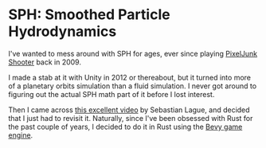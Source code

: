 # SPH: Smoothed Particle Hydrodynamics

I've wanted to mess around with SPH for ages, ever since playing
[PixelJunk Shooter](https://en.wikipedia.org/wiki/PixelJunk_Shooter)
back in 2009.

I made a stab at it with Unity in 2012 or thereabout, but it turned into more
of a planetary orbits simulation than a fluid simulation. I never got around 
to figuring out the actual SPH math part of it before I lost interest.

Then I came across
[this excellent video](https://www.youtube.com/watch?v=rSKMYc1CQHE)
by Sebastian Lague, and decided that I just had to revisit it. Naturally, 
since I've been obsessed with Rust for the past couple of years, I decided 
to do it in Rust using the [Bevy game engine](https://bevyengine.org/).